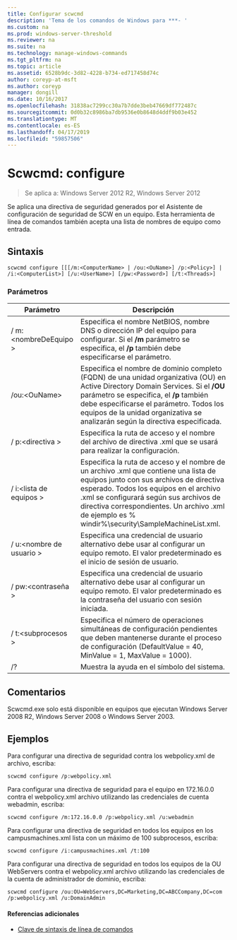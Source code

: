 ```yaml
---
title: Configurar scwcmd
description: 'Tema de los comandos de Windows para ***- '
ms.custom: na
ms.prod: windows-server-threshold
ms.reviewer: na
ms.suite: na
ms.technology: manage-windows-commands
ms.tgt_pltfrm: na
ms.topic: article
ms.assetid: 6528b9dc-3d82-4228-b734-ed717458d74c
author: coreyp-at-msft
ms.author: coreyp
manager: dongill
ms.date: 10/16/2017
ms.openlocfilehash: 31838ac7299cc30a7b7dde3beb47669df772487c
ms.sourcegitcommit: 0d0b32c8986ba7db9536e0b8648d4ddf9b03e452
ms.translationtype: MT
ms.contentlocale: es-ES
ms.lasthandoff: 04/17/2019
ms.locfileid: "59857506"
---
```

# <a name="scwcmd-configure"></a>Scwcmd: configure

> Se aplica a: Windows Server 2012 R2, Windows Server 2012

Se aplica una directiva de seguridad generados por el Asistente de configuración de seguridad de SCW en un equipo. Esta herramienta de línea de comandos también acepta una lista de nombres de equipo como entrada.

## <a name="syntax"></a>Sintaxis

```
scwcmd configure [[[/m:<ComputerName> | /ou:<OuName>] /p:<Policy>] | /i:<ComputerList>] [/u:<UserName>] [/pw:<Password>] [/t:<Threads>]
```

### <a name="parameters"></a>Parámetros

|Parámetro|Descripción|
|---------|-----------|
|/ m:\<nombreDeEquipo >|Especifica el nombre NetBIOS, nombre DNS o dirección IP del equipo para configurar. Si el **/m** parámetro se especifica, el **/p** también debe especificarse el parámetro.|
|/ou:\<OuName>|Especifica el nombre de dominio completo (FQDN) de una unidad organizativa (OU) en Active Directory Domain Services. Si el **/OU** parámetro se especifica, el **/p** también debe especificarse el parámetro. Todos los equipos de la unidad organizativa se analizarán según la directiva especificada.|
|/ p:\<directiva >|Especifica la ruta de acceso y el nombre del archivo de directiva .xml que se usará para realizar la configuración.|
|/ i:\<lista de equipos >|Especifica la ruta de acceso y el nombre de un archivo .xml que contiene una lista de equipos junto con sus archivos de directiva esperado. Todos los equipos en el archivo .xml se configurará según sus archivos de directiva correspondientes. Un archivo .xml de ejemplo es % windir%\security\SampleMachineList.xml.|
|/ u:\<nombre de usuario >|Especifica una credencial de usuario alternativo debe usar al configurar un equipo remoto. El valor predeterminado es el inicio de sesión de usuario.|
|/ pw:\<contraseña >|Especifica una credencial de usuario alternativo debe usar al configurar un equipo remoto. El valor predeterminado es la contraseña del usuario con sesión iniciada.|
|/ t:\<subprocesos >|Especifica el número de operaciones simultáneas de configuración pendientes que deben mantenerse durante el proceso de configuración (DefaultValue = 40, MinValue = 1, MaxValue = 1000).|
|/?|Muestra la ayuda en el símbolo del sistema.|

## <a name="remarks"></a>Comentarios

Scwcmd.exe solo está disponible en equipos que ejecutan Windows Server 2008 R2, Windows Server 2008 o Windows Server 2003.

## <a name="BKMK_Examples"></a>Ejemplos

Para configurar una directiva de seguridad contra los webpolicy.xml de archivo, escriba:
```
scwcmd configure /p:webpolicy.xml
```
Para configurar una directiva de seguridad para el equipo en 172.16.0.0 contra el webpolicy.xml archivo utilizando las credenciales de cuenta webadmin, escriba:
```
scwcmd configure /m:172.16.0.0 /p:webpolicy.xml /u:webadmin
```
Para configurar una directiva de seguridad en todos los equipos en los campusmachines.xml lista con un máximo de 100 subprocesos, escriba:
```
scwcmd configure /i:campusmachines.xml /t:100
```
Para configurar una directiva de seguridad en todos los equipos de la OU WebServers contra el webpolicy.xml archivo utilizando las credenciales de la cuenta de administrador de dominio, escriba:
```
scwcmd configure /ou:OU=WebServers,DC=Marketing,DC=ABCCompany,DC=com /p:webpolicy.xml /u:DomainAdmin
```

#### <a name="additional-references"></a>Referencias adicionales

-   [Clave de sintaxis de línea de comandos](command-line-syntax-key.md)